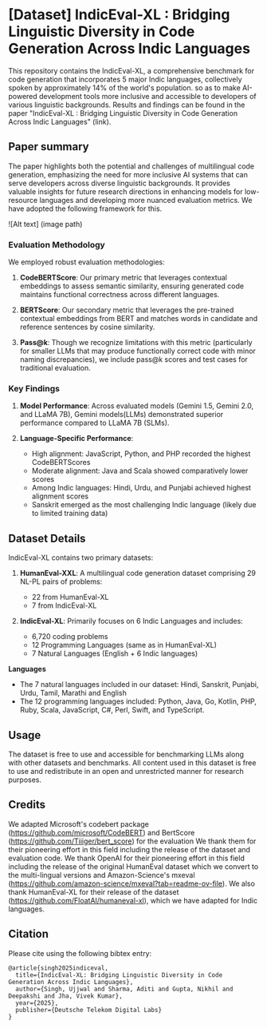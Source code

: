 # [Dataset] IndicEval-XL : Bridging Linguistic Diversity in Code Generation Across Indic Languages
 
This repository contains the IndicEval-XL, a comprehensive benchmark for code generation that incorporates 5 major Indic languages, collectively spoken by approximately 14% of the world's population. so as to make AI-powered
development tools more inclusive and accessible to developers
of various linguistic backgrounds. Results and findings can be found in the paper "IndicEval-XL : Bridging Linguistic Diversity in Code Generation Across Indic Languages" (link).
 
## Paper summary
The paper highlights both the potential and challenges of multilingual code generation, emphasizing the need for more inclusive AI systems that can serve developers across diverse linguistic backgrounds. It provides valuable insights for future research directions in enhancing models for low-resource languages and developing more nuanced evaluation metrics. We have adopted the following framework for this.
 
![Alt text] (image path)
### Evaluation Methodology
 
We employed robust evaluation methodologies:
 
1. **CodeBERTScore**: Our primary metric that leverages contextual embeddings to assess semantic similarity, ensuring generated code maintains functional correctness across different languages.
 
2. **BERTScore**: Our secondary metric that leverages the pre-trained contextual embeddings from BERT and matches words in candidate and reference sentences by cosine similarity.
 
3. **Pass@k**: Though we recognize limitations with this metric (particularly for smaller LLMs that may produce functionally correct code with minor naming discrepancies), we include pass@k scores and test cases for traditional evaluation.
 
### Key Findings
 
1. **Model Performance**: Across evaluated models (Gemini 1.5, Gemini 2.0, and LLaMA 7B), Gemini models(LLMs) demonstrated superior performance compared to LLaMA 7B (SLMs).
 
2. **Language-Specific Performance**:
   - High alignment: JavaScript, Python, and PHP recorded the highest CodeBERTScores
   - Moderate alignment: Java and Scala showed comparatively lower scores
   - Among Indic languages: Hindi, Urdu, and Punjabi achieved highest alignment scores
   - Sanskrit emerged as the most challenging Indic language (likely due to limited training data)
 
## Dataset Details
 
IndicEval-XL contains two primary datasets:
 
1. **HumanEval-XXL**: A multilingual code generation dataset comprising 29 NL-PL pairs of problems:
   - 22 from HumanEval-XL
   - 7 from IndicEval-XL
 
2. **IndicEval-XL**: Primarily focuses on 6 Indic Languages and includes:
   - 6,720 coding problems
   - 12 Programming Languages (same as in HumanEval-XL)
   - 7 Natural Languages (English + 6 Indic languages)
 
**Languages**
- The 7 natural languages included in our dataset:
Hindi, Sanskrit, Punjabi, Urdu, Tamil, Marathi and English 
- The 12 programming languages included:
Python, Java, Go, Kotlin, PHP, Ruby, Scala, JavaScript, C#, Perl, Swift, and TypeScript.
 
## Usage
 
The dataset is free to use and accessible for benchmarking LLMs along with other datasets and benchmarks. All content used in this dataset is free to use and redistribute in an open and unrestricted manner for research purposes.
 
## Credits 
We adapted Microsoft's codebert package (https://github.com/microsoft/CodeBERT) and BertScore (https://github.com/Tiiiger/bert_score) for the evaluation We thank them for their pioneering effort in this field including the release of the dataset and evaluation code. We thank OpenAI for their pioneering effort in this field including the release of the original HumanEval dataset which we convert to the multi-lingual versions and Amazon-Science's mxeval (https://github.com/amazon-science/mxeval?tab=readme-ov-file). We also thank HumanEval-XL for their release of the dataset (https://github.com/FloatAI/humaneval-xl), which we have adapted for Indic languages.
 
 
## Citation
 
Please cite using the following bibtex entry:
```
@article{singh2025indiceval,
  title={IndicEval-XL: Bridging Linguistic Diversity in Code Generation Across Indic Languages},
  author={Singh, Ujjwal and Sharma, Aditi and Gupta, Nikhil and Deepakshi and Jha, Vivek Kumar},
  year={2025},
  publisher={Deutsche Telekom Digital Labs}
}
```